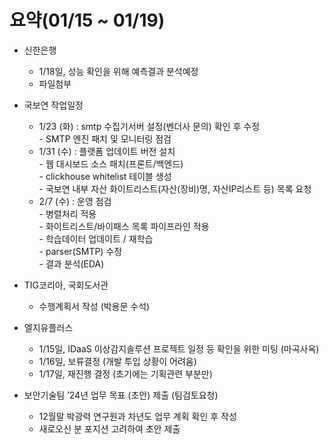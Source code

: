 # 요약(01/15 ~ 01/19) 

    
* 신한은행
    * 1/18일, 성능 확인을 위해 예측결과 분석예정
    * 파일첨부

* 국보연 작업일정
    * 1/23 (화) : smtp 수집기서버 설정(벤더사 문의) 확인 후 수정   
                 - SMTP 엔진 패치 및 모니터링 점검
    * 1/31 (수) : 플랫폼 업데이트 버전 설치   
                 - 웹 대시보드 소스 패치(프론트/백엔드)   
                 - clickhouse whitelist 테이블 생성   
                 - 국보연 내부 자산 화이트리스트(자산(장비)명, 자산IP리스트 등) 목록 요청   
    * 2/7 (수) : 운영 점검   
                 - 병렬처리 적용   
                 - 화이트리스트/바이패스 목록 파이프라인 적용   
                 - 학습데이터 업데이트  / 재학습     
                 - parser(SMTP) 수정     
                 - 결과 분석(EDA)   

* TIG코리아, 국회도서관
    * 수행계획서 작성 (박용문 수석)


* 엘지유플러스
    * 1/15일, IDaaS 이상감지솔루션 프로젝트 일정 등 확인을 위한 미팅 (마곡사옥)
    * 1/16일, 보류결정 (개발 투입 상황이 어려움)
    * 1/17일, 재진행 결정 (초기에는 기획관련 부분만)

* 보안기술팀 ’24년 업무 목표 (초안) 제출 (팀검토요청)
    * 12월말 박광력 연구원과 차년도 업무 계획 확인 후 작성
    * 새로오신 분 포지션 고려하여 초안 제출

